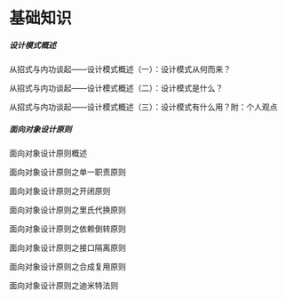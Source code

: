# 基础知识


##### 设计模式概述

从招式与内功谈起——设计模式概述（一）：设计模式从何而来？

从招式与内功谈起——设计模式概述（二）：设计模式是什么？

从招式与内功谈起——设计模式概述（三）：设计模式有什么用？附：个人观点
 
##### 面向对象设计原则

面向对象设计原则概述

面向对象设计原则之单一职责原则

面向对象设计原则之开闭原则

面向对象设计原则之里氏代换原则

面向对象设计原则之依赖倒转原则

面向对象设计原则之接口隔离原则

面向对象设计原则之合成复用原则

面向对象设计原则之迪米特法则
